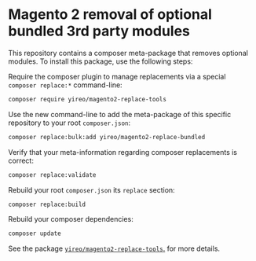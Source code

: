 # Magento 2 removal of optional bundled 3rd party modules
This repository contains a composer meta-package that removes optional modules. To install this package, use the following steps:

Require the composer plugin to manage replacements via a special `composer replace:*` command-line:
```bash
composer require yireo/magento2-replace-tools
```

Use the new command-line to add the meta-package of this specific repository to your root `composer.json`:
```bash
composer replace:bulk:add yireo/magento2-replace-bundled
```

Verify that your meta-information regarding composer replacements is correct:
```bash
composer replace:validate
```

Rebuild your root `composer.json` its `replace` section:
```bash
composer replace:build
```

Rebuild your composer dependencies:
```bash
composer update
```

See the package [`yireo/magento2-replace-tools`.](https://github.com/yireo/magento2-replace-tools) for more details.

